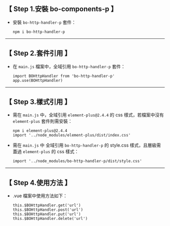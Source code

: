## **【 Step 1.安裝 bo-components-p 】**

- 安裝 `bo-http-handler-p` 套件：
  ```
  npm i bo-http-handler-p
  ```

----------------------

## **【 Step 2.套件引用 】**

- 在 `main.js` 檔案中，全域引用 `bo-http-handler-p` 套件：

  ```
  import BOHttpHandler from 'bo-http-handler-p'
  app.use(BOHttpHandler)
  ```

----------------------

## **【 Step 3.樣式引用 】**

- 需在 `main.js` 中，全域引用 `element-plus@2.4.4` 的 css 樣式，若檔案中沒有 `element-plus` 套件則需安裝：
  ```
  npm i element-plus@2.4.4
  import '../node_modules/element-plus/dist/index.css'
  ```

- 需在 `main.js` 中 全域引用 `bo-http-handler-p` 的 style.css 樣式，且層級需蓋過 `element-plus` 的 css 樣式：
  ```
  import '../node_modules/bo-http-handler-p/dist/style.css'
  ```

----------------------

## **【 Step 4.使用方法 】**
- .vue 檔案中使用方法如下：

  ```
  this.$BOHttpHandler.get('url')
  this.$BOHttpHandler.post('url')
  this.$BOHttpHandler.put('url')
  this.$BOHttpHandler.delete('url')
  ```

